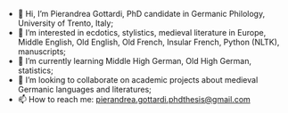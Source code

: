 - 👋 Hi, I’m Pierandrea Gottardi, PhD candidate in Germanic Philology, University of Trento, Italy;
- 👀 I’m interested in ecdotics, stylistics, medieval literature in Europe, Middle English, Old English, Old French, Insular French, Python (NLTK), manuscripts;
- 🌱 I’m currently learning Middle High German, Old High German, statistics;
- 💞️ I’m looking to collaborate on academic projects about medieval Germanic languages and literatures;
- 📫 How to reach me: pierandrea.gottardi.phdthesis@gmail.com

<!---
PG-PhDthesis/PG-PhDthesis is a ✨ special ✨ repository because its `README.md` (this file) appears on your GitHub profile.
You can click the Preview link to take a look at your changes.
--->
